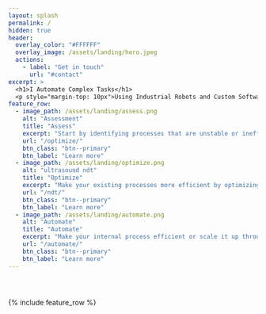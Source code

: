 ```yaml
---
layout: splash
permalink: /
hidden: true
header:
  overlay_color: "#FFFFFF"
  overlay_image: /assets/landing/hero.jpeg
  actions:
    - label: "Get in touch"
      url: "#contact"
excerpt: >
  <h1>I Automate Complex Tasks</h1>
  <p style="margin-top: 10px">Using Industrial Robots and Custom Software</p>
feature_row:
  - image_path: /assets/landing/assess.png
    alt: "Assessment"
    title: "Assess"
    excerpt: "Start by identifying processes that are unstable or inefficient"
    url: "/optimize/"
    btn_class: "btn--primary"
    btn_label: "Learn more"
  - image_path: /assets/landing/optimize.png
    alt: "ultrasound ndt"
    title: "Optimize"
    excerpt: "Make your existing processes more efficient by optimizing the workflow."
    url: "/ndt/"
    btn_class: "btn--primary"
    btn_label: "Learn more"
  - image_path: /assets/landing/automate.png
    alt: "Automate"
    title: "Automate"
    excerpt: "Make your internal process efficient or scale it up through custom software."
    url: "/automate/"
    btn_class: "btn--primary"
    btn_label: "Learn more"
---
```


<header>
  <link rel="stylesheet" href="../assets/css/landing.css" />
</header>
{% include feature_row %}

<!-- <div class="container">
  <h2 id="contact">Contact Form</h2>
  <form action="https://formspree.io/f/xnqlggyl" method="POST">
    <label>
      Your email:
      <input type="email" name="_replyto" />
    </label>
    <label>
      Your phone number:
      <input type="text" name="telehone" />
    </label>
    <label>
      Your message:
      <textarea name="message"></textarea>
    </label>

    <button class="btn btn--primary" type="submit">Send</button>

  </form>
</div>
<div class="container">
  <h2 id="contact">Schedule a Meeting</h2>
  <div class="calendly-inline-widget" data-url="https://calendly.com/jahn-alexander/15min" style="width:100%;height:700px;"></div>
  <script type="text/javascript" src="https://assets.calendly.com/assets/external/widget.js" async></script>
</div> -->
